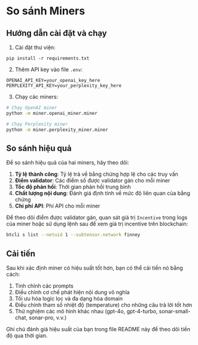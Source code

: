 # So sánh Miners

## Hướng dẫn cài đặt và chạy

1. Cài đặt thư viện:
```
pip install -r requirements.txt
```

2. Thêm API key vào file `.env`:
```
OPENAI_API_KEY=your_openai_key_here
PERPLEXITY_API_KEY=your_perplexity_key_here
```

3. Chạy các miners:

```bash
# Chạy OpenAI miner
python -m miner.openai_miner.miner

# Chạy Perplexity miner
python -m miner.perplexity_miner.miner
```

## So sánh hiệu quả

Để so sánh hiệu quả của hai miners, hãy theo dõi:

1. **Tỷ lệ thành công**: Tỷ lệ trả về bằng chứng hợp lệ cho các truy vấn
2. **Điểm validator**: Các điểm số được validator gán cho mỗi miner
3. **Tốc độ phản hồi**: Thời gian phản hồi trung bình 
4. **Chất lượng nội dung**: Đánh giá định tính về mức độ liên quan của bằng chứng
5. **Chi phí API**: Phí API cho mỗi miner

Để theo dõi điểm được validator gán, quan sát giá trị `Incentive` trong logs của miner hoặc sử dụng lệnh sau để xem giá trị incentive trên blockchain:

```bash
btcli s list --netuid 1 --subtensor.network finney
```

## Cải tiến

Sau khi xác định miner có hiệu suất tốt hơn, bạn có thể cải tiến nó bằng cách:

1. Tinh chỉnh các prompts
2. Điều chỉnh cơ chế phát hiện nội dung vô nghĩa
3. Tối ưu hóa logic lọc và đa dạng hóa domain
4. Điều chỉnh tham số nhiệt độ (temperature) cho những câu trả lời tốt hơn
5. Thử nghiệm các mô hình khác nhau (gpt-4o, gpt-4-turbo, sonar-small-chat, sonar-pro, v.v.)

Ghi chú đánh giá hiệu suất của bạn trong file README này để theo dõi tiến độ qua thời gian.
